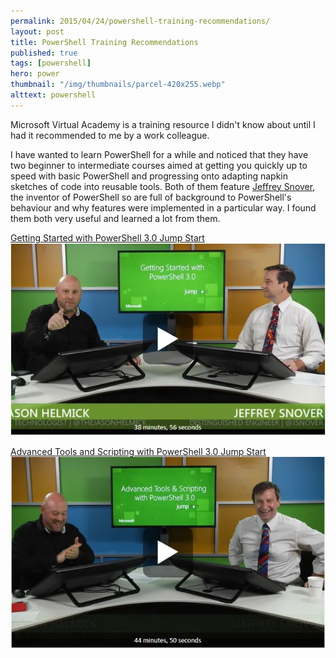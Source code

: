 ```yaml
---
permalink: 2015/04/24/powershell-training-recommendations/
layout: post
title: PowerShell Training Recommendations
published: true
tags: [powershell]
hero: power
thumbnail: "/img/thumbnails/parcel-420x255.webp"
alttext: powershell
---
```


Microsoft Virtual Academy is a training resource I didn't know about until I had it recommended to me
by a work colleague.

I have wanted to learn PowerShell for a while and noticed that they have two beginner to intermediate
courses aimed at getting you quickly up to speed with basic PowerShell and progressing onto adapting
napkin sketches of code into reusable tools. Both of them feature [Jeffrey Snover](http://twitter.com/jsnover),
the inventor of PowerShell so are full of background to PowerShell's behaviour and why features were implemented
in a particular way. I found them both very useful and learned a lot from them.

[Getting Started with PowerShell 3.0 Jump Start](http://www.microsoftvirtualacademy.com/training-courses/getting-started-with-powershell-3-0-jump-start)
![getting started](/img/posts/powershell-training-recommendations/getting-started-with-powerhell-3.0-jump-start.webp)

[Advanced Tools and Scripting with PowerShell 3.0 Jump Start](http://www.microsoftvirtualacademy.com/training-courses/advanced-tools-scripting-with-powershell-3-0-jump-start)
![advanced tools](/img/posts/powershell-training-recommendations/advanced-tools-and-scripting-with-powerShell-3.0-jump-start.webp)
